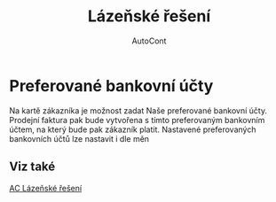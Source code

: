 ﻿---
    title: "Lázeňské řešení"
    author: AutoCont
    ms.date: 04/30/2018
    ms.topic: article
    ms.prod: dynamics-nav-2017
    ms.contentlocale: cs-cz
    ms.lasthandoff: 04/30/2018
---

# Preferované bankovní účty
Na kartě zákazníka je možnost zadat Naše preferované bankovní účty. Prodejní faktura pak bude vytvořena s tímto preferovaným bankovním účtem, na který bude pak zákazník platit. Nastavené preferovaných bankovních účtů lze nastavit i dle měn 

## <a name="see-also"></a>Viz také
[AC Lázeňské řešení](ac-spa-solution.md)